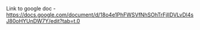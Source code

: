 Link to google doc - https://docs.google.com/document/d/18o4e1PhFWSVfNhSOhTrFjIlDVLvDl4sJ80oHYUnDW7Y/edit?tab=t.0
